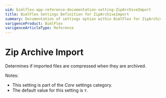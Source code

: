 ```yaml
---
uid: bimlflex-app-reference-documentation-setting-ZipArchiveImport
title: BimlFlex Settings Definition for ZipArchiveImport
summary: Documentation of settings option within BimlFlex for ZipArchiveImport
varigenceProduct: BimlFlex
varigenceArticleType: Reference
---
```


# Zip Archive Import

Determines if imported files are compressed when they are archived.

Notes:

* This setting is part of the *Core* settings category.
* The default value for this setting is `Y`.

